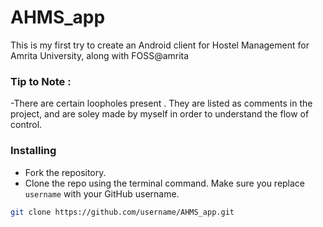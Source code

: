 # AHMS_app
This is my first try to create an Android client for Hostel Management for Amrita University, along with FOSS@amrita

### Tip to Note :
  -There are certain loopholes present . They are listed as comments in the project, and are soley made by myself in order to understand the flow of control.
  
### Installing

- Fork the repository. 
- Clone the repo using the terminal command. Make sure you replace `username` with your GitHub username.
```bash
git clone https://github.com/username/AHMS_app.git 
```
